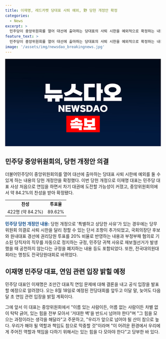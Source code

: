 ```yaml
---
title: 이재명, 레드카펫 당대표 사퇴 예외, 野 당헌 개정안 확정
categories:
  - News
excerpt: >
  민주당이 중앙위원회를 열어 대선에 출마하는 당대표의 사퇴 시한을 예외적으로 확정하는 내용의 당헌 개정안을 84.2%의 찬성으로 가결했다. 이에 이재명 더불어민주당 대표의 연임 가능성이 높아졌으며, 지방선거 후 대선에 출마할 수 있는 가능성이 열렸다. 당헌 개정안에는 다양한 내용이 포함되어 있으며, 이 대표는 이달 말이나 내달 초에 연임 관련 입장을 밝힐 것으로 전해졌다. (150자)
feature_text: >
  민주당이 중앙위원회를 열어 대선에 출마하는 당대표의 사퇴 시한을 예외적으로 확정하는 내용의 당헌 개정안을 84.2%의 찬성으로 가결했다. 이에 이재명 더불어민주당 대표의 연임 가능성이 높아졌으며, 지방선거 후 대선에 출마할 수 있는 가능성이 열렸다. 당헌 개정안에는 다양한 내용이 포함되어 있으며, 이 대표는 이달 말이나 내달 초에 연임 관련 입장을 밝힐 것으로 전해졌다. (150자)
image: '/assets/img/newsdao_breakingnews.jpg'
---
```


<p><img src="/assets/img/newsdao_breakingnews.jpg" alt="implanttips 속보" /></p>

<h2 data-ke-size="size26">민주당 중앙위원회의, 당헌 개정안 의결</h2>

<p data-ke-size="size16">더불어민주당이 중앙위원회의를 열어 대선에 출마하는 당대표 사퇴 시한에 예외를 둘 수 있게 하는 내용의 당헌 개정안을 확정했다. 이번 당헌 개정으로 이재명 대표는 민주당 대표 사상 처음으로 연임을 하면서 차기 대권에 도전할 가능성이 커졌고, 중앙위원회의에서 약 84.2%의 찬성을 받아 확정됐다.</p>

<table>
    <tr>
        <td style="text-align: center; height: 17px;"><b>찬성</b></td>
        <td style="text-align: center; height: 17px;"><b>투표율</b></td>
    </tr>
    <tr>
        <td style="text-align: center; height: 17px;">422명 (약 84.2%)</td>
        <td style="text-align: center; height: 17px;">89.62%</td>
    </tr>
</table>

<p data-ke-size="size16"><b><span style="color: #1a5490;">민주당 당헌 개정안 내용:</span></b> 당헌 개정으로 '특별하고 상당한 사유'가 있는 경우에는 당무위원회 의결로 사퇴 시한을 달리 정할 수 있는 단서 조항이 추가되었고, 국회의장단 후보와 원내대표 경선에 권리당원 투표를 20% 비율로 반영하는 내용과 부정부패 혐의로 기소된 당직자의 직무를 자동으로 정지하는 규정, 민주당 귀책 사유로 재보궐선거가 발생했을 때 공천하지 않는다는 규정을 폐지하는 내용 등도 포함되었다. 또한, 전국대의원대회라는 명칭도 전국당원대회로 바뀌었다.</p>

<h2 data-ke-size="size26">이재명 민주당 대표, 연임 관련 입장 밝힐 예정</h2>

<p data-ke-size="size16">민주당 대표인 이재명은 조만간 대표직 연임 문제에 대해 결론을 내고 공식 입장을 발표할 예정으로 알려졌다. 오는 8월 18일로 예정된 전당대회를 앞두고 이달 말, 늦어도 다음 달 초 연임 관련 입장을 밝힐 계획이다.</p>

<p data-ke-size="size16">그에 앞서 이 대표는 중앙위원회에서 "이름 있는 사람이든, 어름 없는 사람이든 차별 없이 탁탁 긁어, 있는 힘을 전부 모아서 '거대한 벽'을 반드시 넘어야 한다"며 "그 힘을 모으는 과정이라는 생각을 해달라"고 주문하고, "우리가 앞으로 넘어야 될 산이 참으로 높다. 우리가 해야 될 역할과 책임도 참으로 막중할 것"이라며 "이 어려운 환경에서 우리에게 주어진 역할과 책임을 다하기 위해서는 있는 힘을 다 모아야 한다"고 당부한 바 있다.</p>

